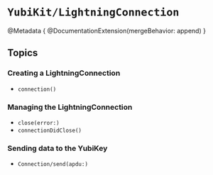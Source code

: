 # ``YubiKit/LightningConnection``

@Metadata {
    @DocumentationExtension(mergeBehavior: append)
}

## Topics

### Creating a LightningConnection

- ``connection()``

### Managing the LightningConnection

- ``close(error:)``
- ``connectionDidClose()``

### Sending data to the YubiKey

- ``Connection/send(apdu:)``
